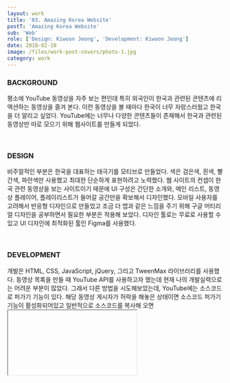 ```yaml
---
layout: work
title: '03. Amazing Korea Website'
postT: 'Amazing Korea Website'
sub: 'Web'
role: ['Design: Kiwoon Jeong', 'Development: Kiwoon Jeong']
date: 2018-02-10
image: /files/work-post-covers/photo-1.jpg
category: work
---
```


### BACKGROUND

평소에 YouTube 동영상을 자주 보는 편인데 특히 외국인이 한국과 관련된 콘텐츠에 리액션하는 동영상을 즐겨 본다. 이런 동영상을 볼 때마다 한국이 너무 자랑스러웠고 한국을 더 알리고 싶었다. YouTube에는 너무나 다양한 콘텐츠들이 존재해서 한국과 관련된 동영상만 따로 모으기 위해 웹사이트를 만들게 되었다.

<br>

### DESIGN

비주얼적인 부분은 한국을 대표하는 태극기를 모티브로 만들었다. 색은 검은색, 흰색, 빨간색, 파란색만 사용했고 최대한 단순하게 표현하려고 노력했다. 웹 사이트의 컨셉이 한국 관련 동영상을 보는 사이트이기 때문에 UI 구성은 간단한 소개와, 메인 리스트, 동영상 플레이어, 플레이리스트가 들어갈 공간만을 확보해서 디자인했다. 모바일 사용자를 고려해서 반응형 디자인으로 만들었고 조금 더 앱과 같은 느낌을 주기 위해 구글 머티리얼 디자인을 공부하면서 필요한 부분은 적용해 보았다. 디자인 툴로는 무료로 사용할 수 있고 UI 디자인에 최적화된 툴인 Figma를 사용했다.

<br>

### DEVELOPMENT

개발은 HTML, CSS, JavaScript, jQuery, 그리고 TweenMax 라이브러리를 사용했다. 동영상 목록을 만들 때 YouTube API를 사용하고자 했는데 현재 나의 개발실력으로는 어려운 부분이 많았다. 그래서 다른 방법을 시도해보았는데, YouTube에는 소스코드로 퍼가기 기능이 있다. 해당 동영상 게시자가 허락을 해놓은 상태이면 소스코드 퍼가기 기능이 활성화되어있고 일반적으로 소스코드를 복사해 오면 <iframe> 태그로 복사가 되는데 src속성으로 동영상 url을 입력하면 해당 동영상이 로딩된다. 그래서 <iframe> 태그를 여러 개 만들지 않고 하나만 만들어 놓고, 내가 찾은 동영상 url을 json파일로 만들어서 해당 동영상을 클릭하면 그에 맞는 url을 삽입시켜 동영상을 로딩하는 구조로 만들었다. 동영상 제목이나 저자, 러닝타임 등도 이런 식으로 삽입시켰다.

<br>

### END

처음으로 내가 만든 디자인을 코딩해서 구현시켜 보았는데, 처음에 내가 디자인했던 대로 완벽하게 만들지 못했다. Figma로 작업했던 정적 디자인이 실제로 웹사이트에서 작동시켜 보니 컴포넌트의 width값이나 height값, 위치 값들이 Figma에서 보던 것과 너무 달랐다. 그래서 중간에는 디자인 소스를 업데이트하지 않고 CSS로만 작업했는데 결과적으로는 어중간한 디자인이 돼버렸다. 디자인 과정에서 여러 기기 해상도를 충분히 고려하지 못해서 생긴 문제인 것 같다. 또한 화면이 index.html 파일 하나에서 이동되기 때문에 내가 만든 뒤로 가기 버튼을 누르지 않고 브라우저의 뒤로 가기 버튼을 누르면 아예 로딩 화면부터 다시 봐야 되기 때문에 크게 사용성을 해쳤다. 페이지 별로 만들지 않고 싱글 페이지로 만들 때 하나의 액션을 브라우저가 캐싱하는 방법을 아직 찾지 못해서 브라우저 히스토리 컨트롤을 할 수가 없었다. depth구조가 그렇게 깊지 않아서 임시방편으로 초기 로딩 화면에 스킵 버튼을 만들었지만 여전히 사용하기에 불편함이 있다. 로딩 화면을 굳이 없애도 되지만 태극기가 그려지는 방식으로 로딩하는 모습을 보면 외국인들이 보기에 흥미로울 것 같아서 없애지는 않았다. 부족함을 많이 느낀 작업이었지만 앞으로 공부를 더 하면서 업데이트를 해야 할 것 같다.

<br>

<a style="color: skyblue;" href="http://www.ama2ingkorea.com" target="_blank"> >> Amazing Korea</a>
